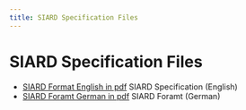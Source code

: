 ```yaml
---
title: SIARD Specification Files
---
```

SIARD Specification Files
=======================

- [SIARD Format English in pdf](./2018-12-04_SIARD_Format_Version-2_1-English.pdf)
  SIARD Specification (English)
- [SIARD Foramt German in pdf](./2018-12-04_SIARD_Foramt_Version-2_1-German.pdf)
  SIARD Foramt (German)
